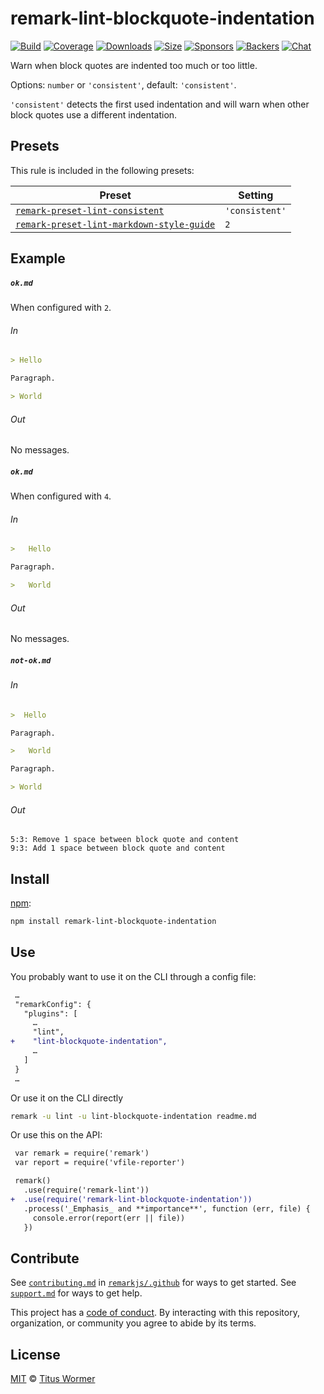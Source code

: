 <!--This file is generated-->

# remark-lint-blockquote-indentation

[![Build][build-badge]][build]
[![Coverage][coverage-badge]][coverage]
[![Downloads][downloads-badge]][downloads]
[![Size][size-badge]][size]
[![Sponsors][sponsors-badge]][collective]
[![Backers][backers-badge]][collective]
[![Chat][chat-badge]][chat]

Warn when block quotes are indented too much or too little.

Options: `number` or `'consistent'`, default: `'consistent'`.

`'consistent'` detects the first used indentation and will warn when
other block quotes use a different indentation.

## Presets

This rule is included in the following presets:

| Preset | Setting |
| - | - |
| [`remark-preset-lint-consistent`](https://github.com/remarkjs/remark-lint/tree/main/packages/remark-preset-lint-consistent) | `'consistent'` |
| [`remark-preset-lint-markdown-style-guide`](https://github.com/remarkjs/remark-lint/tree/main/packages/remark-preset-lint-markdown-style-guide) | `2` |

## Example

##### `ok.md`

When configured with `2`.

###### In

```markdown
> Hello

Paragraph.

> World
```

###### Out

No messages.

##### `ok.md`

When configured with `4`.

###### In

```markdown
>   Hello

Paragraph.

>   World
```

###### Out

No messages.

##### `not-ok.md`

###### In

```markdown
>  Hello

Paragraph.

>   World

Paragraph.

> World
```

###### Out

```text
5:3: Remove 1 space between block quote and content
9:3: Add 1 space between block quote and content
```

## Install

[npm][]:

```sh
npm install remark-lint-blockquote-indentation
```

## Use

You probably want to use it on the CLI through a config file:

```diff
 …
 "remarkConfig": {
   "plugins": [
     …
     "lint",
+    "lint-blockquote-indentation",
     …
   ]
 }
 …
```

Or use it on the CLI directly

```sh
remark -u lint -u lint-blockquote-indentation readme.md
```

Or use this on the API:

```diff
 var remark = require('remark')
 var report = require('vfile-reporter')

 remark()
   .use(require('remark-lint'))
+  .use(require('remark-lint-blockquote-indentation'))
   .process('_Emphasis_ and **importance**', function (err, file) {
     console.error(report(err || file))
   })
```

## Contribute

See [`contributing.md`][contributing] in [`remarkjs/.github`][health] for ways
to get started.
See [`support.md`][support] for ways to get help.

This project has a [code of conduct][coc].
By interacting with this repository, organization, or community you agree to
abide by its terms.

## License

[MIT][license] © [Titus Wormer][author]

[build-badge]: https://img.shields.io/travis/remarkjs/remark-lint/main.svg

[build]: https://travis-ci.org/remarkjs/remark-lint

[coverage-badge]: https://img.shields.io/codecov/c/github/remarkjs/remark-lint.svg

[coverage]: https://codecov.io/github/remarkjs/remark-lint

[downloads-badge]: https://img.shields.io/npm/dm/remark-lint-blockquote-indentation.svg

[downloads]: https://www.npmjs.com/package/remark-lint-blockquote-indentation

[size-badge]: https://img.shields.io/bundlephobia/minzip/remark-lint-blockquote-indentation.svg

[size]: https://bundlephobia.com/result?p=remark-lint-blockquote-indentation

[sponsors-badge]: https://opencollective.com/unified/sponsors/badge.svg

[backers-badge]: https://opencollective.com/unified/backers/badge.svg

[collective]: https://opencollective.com/unified

[chat-badge]: https://img.shields.io/badge/chat-discussions-success.svg

[chat]: https://github.com/remarkjs/remark/discussions

[npm]: https://docs.npmjs.com/cli/install

[health]: https://github.com/remarkjs/.github

[contributing]: https://github.com/remarkjs/.github/blob/HEAD/contributing.md

[support]: https://github.com/remarkjs/.github/blob/HEAD/support.md

[coc]: https://github.com/remarkjs/.github/blob/HEAD/code-of-conduct.md

[license]: https://github.com/remarkjs/remark-lint/blob/main/license

[author]: https://wooorm.com
